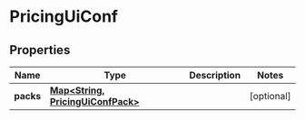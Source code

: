 
# PricingUiConf

## Properties
Name | Type | Description | Notes
------------ | ------------- | ------------- | -------------
**packs** | [**Map&lt;String, PricingUiConfPack&gt;**](PricingUiConfPack.md) |  |  [optional]



